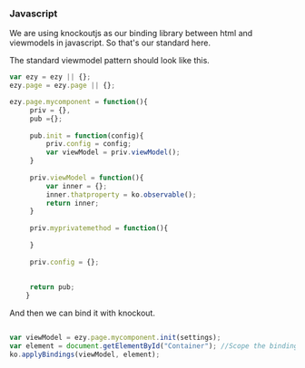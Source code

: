 ### Javascript

We are using knockoutjs as our binding library between html and viewmodels in javascript.
So that's our standard here.

The standard viewmodel pattern should look like this.

```javascript
var ezy = ezy || {};
ezy.page = ezy.page || {};

ezy.page.mycomponent = function(){
	 priv = {},
	 pub ={};
	 	 	 	 
	 pub.init = function(config){
		 priv.config = config;
		 var viewModel = priv.viewModel();
	 }
	 
	 priv.viewModel = function(){
		 var inner = {};
		 inner.thatproperty = ko.observable();
		 return inner;
	 }
	 
	 priv.myprivatemethod = function(){
		 
	 }
	 
	 priv.config = {};
	 
	 
	 return pub;
	}
```

And then we can bind it with knockout.

```javascript

var viewModel = ezy.page.mycomponent.init(settings);
var element = document.getElementById("Container"); //Scope the bindings to one container element
ko.applyBindings(viewModel, element);
```
